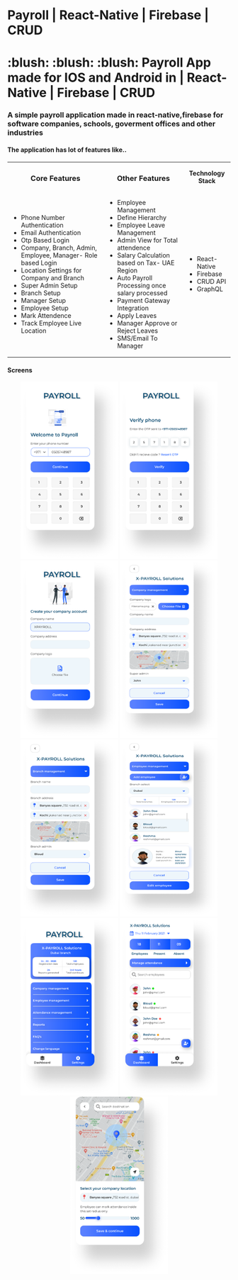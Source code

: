 # Payroll | React-Native | Firebase | CRUD

<h1 align="left"> :blush: :blush: :blush: Payroll App made for IOS and Android in | React-Native | Firebase | CRUD</h1>
<h3 align="left">A simple payroll application made in react-native,firebase for software companies, schools, goverment offices and other industries</h3>
<h4 align="left">The application has lot of features like..</h4>
<table>
<th><h3>Core Features</h3></th>
<th><h3> Other Features</h3></th>
<th>Technology Stack</th>
<tr>
<td>
<ul>
<li>Phone Number Authentication</li>
<li>Email Authentication</li>
<li>Otp Based Login</li>
<li>Company, Branch, Admin, Employee, Manager- Role based Login</li>
<li>Location Settings for Company and Branch</li>
<li>Super Admin Setup</li>
<li>Branch Setup</li>
<li>Manager Setup</li>
<li>Employee Setup</li>
<li>Mark Attendence</li>
<li>Track Employee Live Location</li>
</ul>
</td>
<td>
<ul>
<li>Employee Management</li>
<li>Define Hierarchy</li>
<li>Employee Leave Management</li>
<li>Admin View for Total attendence</li>
<li>Salary Calculation based on Tax- UAE Region</li>
<li>Auto Payroll Processing once salary processed</li>
<li>Payment Gateway Integration</li>
<li>Apply Leaves</li>
<li>Manager Approve or Reject Leaves</li>
<li>SMS/Email To Manager</li>
</ul>
</td>
  <td>
  <ul>
<li>React-Native</li>
<li>Firebase</li>
<li>CRUD API</li>
<li>GraphQL</li>
</ul>
  </td>
</tr>
</table>
<h4>Screens</h4>
<p align="center">
<img src="https://raw.githubusercontent.com/sunilvijayan7/PayRoll-React-Native/main/Screenshots/00.png" width="220" height="400" />
<img src="https://raw.githubusercontent.com/sunilvijayan7/PayRoll-React-Native/main/Screenshots/01.png" width="220" height="400" />
<img src="https://raw.githubusercontent.com/sunilvijayan7/PayRoll-React-Native/main/Screenshots/1.png" width="220" height="400" />
<img src="https://raw.githubusercontent.com/sunilvijayan7/PayRoll-React-Native/main/Screenshots/2.png" width="220" height="400" />
<img src="https://raw.githubusercontent.com/sunilvijayan7/PayRoll-React-Native/main/Screenshots/3.png" width="220" height="400" />
<img src="https://raw.githubusercontent.com/sunilvijayan7/PayRoll-React-Native/main/Screenshots/4.png" width="220" height="400" />
<img src="https://raw.githubusercontent.com/sunilvijayan7/PayRoll-React-Native/main/Screenshots/5.png" width="220" height="400" />
<img src="https://raw.githubusercontent.com/sunilvijayan7/PayRoll-React-Native/main/Screenshots/6.png" width="220" height="400" />
<img src="https://raw.githubusercontent.com/sunilvijayan7/PayRoll-React-Native/main/Screenshots/7.png" width="220" height="400" />
</p>


